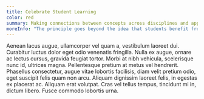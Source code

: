 ```yaml
---
title: Celebrate Student Learning
color: red
summary: Making connections between concepts across disciplines and applying knowledge across disciplines deepens students learning and…
moreInfo: "The principle goes beyond the idea that students benefit from learning in groups, emphasizing that group learning is most effective when these groups learn and function effectively as teams. Encouraging healthy team experiences means providing learning opportunities that support: 1) positive interdependence between group members; 2) the pursuit of shared group goals and individual learning goals; 3) ongoing feedback and communication related to their goals and work. Team-based learning experiences support students learning, self-esteem, positive attitudes toward learning, engagement, and persistence in STEM."
---
```


Aenean lacus augue, ullamcorper vel quam a, vestibulum laoreet dui. Curabitur luctus dolor eget odio venenatis fringilla. Nulla ex augue, ornare ac lectus cursus, gravida feugiat tortor. Morbi at nibh vehicula, scelerisque nunc id, ultrices magna. Pellentesque pretium at metus vel hendrerit. Phasellus consectetur, augue vitae lobortis facilisis, diam velit pretium odio, eget suscipit felis quam non arcu. Aliquam dignissim laoreet felis, in egestas ex placerat ac. Aliquam erat volutpat. Cras vel tellus tempus, tincidunt mi in, dictum libero. Fusce commodo lobortis urna.